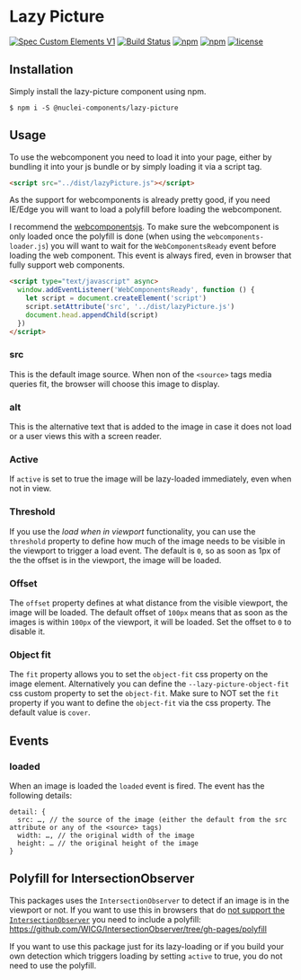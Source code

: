 # Lazy Picture
[![Spec Custom Elements V1](https://img.shields.io/badge/spec-custom%20elements%20v1-F52757.svg?style=flat-square)](https://www.w3.org/TR/custom-elements/)
[![Build Status](https://img.shields.io/travis/nuclei/lazy-picture/master.svg?style=flat-square)](https://travis-ci.org/nuclei/lazy-picture) [![npm](https://img.shields.io/npm/v/@nuclei-components/lazy-picture.svg?style=flat-square)](https://www.npmjs.com/package/@nuclei-components/lazy-picture)
 [![npm](https://img.shields.io/npm/dt/@nuclei-components/lazy-picture.svg?style=flat-square)](https://www.npmjs.com/package/@nuclei-components/lazy-picture) [![license](https://img.shields.io/github/license/nuclei/lazy-picture.svg?style=flat-square)](https://github.com/nuclei/lazy-picture/blob/master/LICENSE)

## Installation
Simply install the lazy-picture component using npm.
```
$ npm i -S @nuclei-components/lazy-picture
```
## Usage
To use the webcomponent you need to load it into your page, either by bundling it into your js bundle or by simply loading it via a script tag.

```html
<script src="../dist/lazyPicture.js"></script>
```

As the support for webcomponents is already pretty good, if you need IE/Edge you will want to load a polyfill before loading the webcomponent.

I recommend the [webcomponentsjs](https://github.com/webcomponents/webcomponentsjs). To make sure the webcomponent is only loaded once the polyfill is done (when using the `webcomponents-loader.js`) you will want to wait for the `WebComponentsReady` event before loading the web component. This event is always fired, even in browser that fully support web components.

```html
<script type="text/javascript" async>
  window.addEventListener('WebComponentsReady', function () {
    let script = document.createElement('script')
    script.setAttribute('src', '../dist/lazyPicture.js')
    document.head.appendChild(script)
  })
</script>
```

### src
This is the default image source. When non of the `<source>` tags media queries fit, the browser will choose this image to display.

### alt
This is the alternative text that is added to the image in case it does not load or a user views this with a screen reader.

### Active
If `active` is set to true the image will be lazy-loaded immediately, even when not in view.

### Threshold
If you use the *load when in viewport* functionality, you can use the `threshold` property to define how much of the image needs to be visible in the viewport to trigger a load event. The default is `0`, so as soon as 1px of the the offset is in the viewport, the image will be loaded.

### Offset
The `offset` property defines at what distance from the visible viewport, the image will be loaded. The default offset of `100px` means that as soon as the images is within `100px` of the viewport, it will be loaded. Set the offset to `0` to disable it.

### Object fit
The `fit` property allows you to set the `object-fit` css property on the image element. Alternatively you can define the `--lazy-picture-object-fit` css custom property to set the `object-fit`. Make sure to NOT set the `fit` property if you want to define the `object-fit` via the css property. The default value is `cover`.

## Events
### loaded
When an image is loaded the `loaded` event is fired. The event has the following details:

```
detail: {
  src: …, // the source of the image (either the default from the src attribute or any of the <source> tags)
  width: …, // the original width of the image
  height: … // the original height of the image
}
```

## Polyfill for IntersectionObserver
This packages uses the `IntersectionObserver` to detect if an image is in the viewport or not. If you want to use this in browsers that do [not support the `IntersectionObserver`](http://caniuse.com/#search=IntersectionObserver) you need to include a polyfill: https://github.com/WICG/IntersectionObserver/tree/gh-pages/polyfill

If you want to use this package just for its lazy-loading or if you build your own detection which triggers loading by setting `active` to true, you do not need to use the polyfill.
